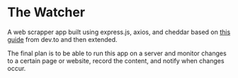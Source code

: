 # The Watcher
A web scrapper app built using express.js, axios, and cheddar based on [this guide](https://dev.to/terieyenike/how-to-build-a-web-scraper-with-nodejs-f6h) from dev.to and then extended.

The final plan is to be able to run this app on a server and monitor changes to a certain page or website, record the content, and notify when changes occur.
